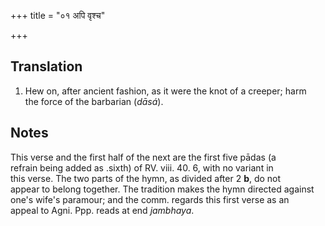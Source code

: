+++
title = "०१ अपि वृश्च"

+++
## Translation
1. Hew on, after ancient fashion, as it were the knot of a creeper; harm  
the force of the barbarian (*dāsá*).

## Notes
  
  
  
  
  
This verse and the first half of the next are the first five pādas (a  
refrain being added as .sixth) of RV. viii. 40. 6, with no variant in  
this verse. The two parts of the hymn, as divided after 2 **b**, do not  
appear to belong together. The tradition makes the hymn directed against  
one's wife's paramour; and the comm. regards this first verse as an  
appeal to Agni. Ppp. reads at end *jambhaya*.
